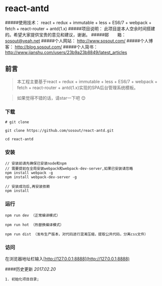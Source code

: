 # react-antd
#####使用技术： react + redux + immutable + less + ES6/7 + webpack + fetch + react-router + antd(1.x)
#####项目说明： 此项目是本人空余时间搭建的。希望大家提供宝贵的意见和建议，谢谢。
#####邮&emsp;&emsp;箱： sosout@yeah.net
#####个人网站： http://www.sosout.com/
#####个人博客： http://blog.sosout.com/
#####个人简书： http://www.jianshu.com/users/23b9a23b8849/latest_articles
## 前言
>  本工程主要基于react + redux + immutable + less + ES6/7 + webpack + fetch + react-router + antd(1.x)实现的SPA后台管理系统模板。

>  如果觉得不错的话，请star一下吧 😊

### 下载

```
# git clone

git clone https://github.com/sosout/react-antd.git

cd react-antd
```

### 安装
```bush
// 安装前请先确保已安装node和npm
// 需要提前在全局安装webpack和webpack-dev-server,如果已安装请忽略
npm install webpack -g
npm install webpack-dev-server -g

// 安装成功后,再安装依赖
npm install
```
### 运行
```bush
npm run dev （正常编译模式）

npm run hot （热替换编译模式）
  
npm run dist （发布生产版本，对代码进行混淆压缩，提取公共代码，分离css文件）
```

### 访问
在浏览器地址栏输入[http://127.0.0.1:8888](http://127.0.0.1:8888)

####历史更新
  *2017.02.20*

  	1. 初始化项目目录;